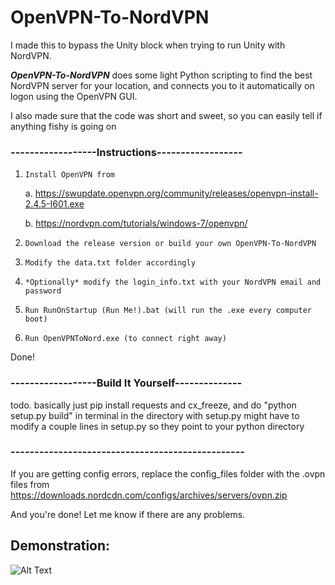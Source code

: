 # OpenVPN-To-NordVPN
I made this to bypass the Unity block when trying to run Unity with NordVPN. 

***OpenVPN-To-NordVPN*** does some light Python scripting to find the best NordVPN server for your location, and connects you to it automatically on logon using the OpenVPN GUI.

I also made sure that the code was short and sweet, so you can easily tell if anything fishy is going on


### ------------------Instructions------------------
1. `Install OpenVPN from` 

      a. https://swupdate.openvpn.org/community/releases/openvpn-install-2.4.5-I601.exe  
  
      b. https://nordvpn.com/tutorials/windows-7/openvpn/
  
2. `Download the release version or build your own OpenVPN-To-NordVPN`
3. `Modify the data.txt folder accordingly`
4. `*Optionally* modify the login_info.txt with your NordVPN email and password`
5. `Run RunOnStartup (Run Me!).bat (will run the .exe every computer boot)`
6. `Run OpenVPNToNord.exe (to connect right away)`

Done!

### ------------------Build It Yourself--------------
todo. basically just pip install requests and cx_freeze, and do "python setup.py build" in terminal in the directory with setup.py
might have to modify a couple lines in setup.py so they point to your python directory
### -------------------------------------------------

If you are getting config errors, replace the config_files folder with the .ovpn files from https://downloads.nordcdn.com/configs/archives/servers/ovpn.zip

And you're done! Let me know if there are any problems.

## Demonstration:
![Alt Text](https://i.imgur.com/YafoZ3a.gif)
